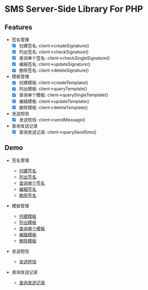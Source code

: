 # SMS Server-Side Library For PHP

## Features

- 签名管理
    - [x] 创建签名: client->createSignature() 
    - [x] 列出签名: client->checkSignature() 
    - [x] 查询单个签名: client->checkSingleSignature() 
    - [x] 编辑签名: client->updateSignature() 
    - [x] 删除签名: client->deleteSignature() 

- 模板管理
    - [x] 创建模板: client->createTemplate()
    - [x] 列出模板: client->queryTemplate()
    - [x] 查询单个模板: client->querySingleTemplate()
    - [x] 编辑模板: client->updateTemplate()
    - [x] 删除模板: client->deleteTemplate()

- 发送短信
    - [x] 发送短信: client->sendMessage()

- 查询发送记录
    - [x] 查询发送记录: client->querySendSms()   

## Demo

- 签名管理
    - [创建签名](https://github.com/qiniu/php-sdk/tree/master/examples/sms/sms_create_signature.php) 
    - [列出签名](https://github.com/qiniu/php-sdk/tree/master/examples/sms/sms_query_signature.php) 
    - [查询单个签名](https://github.com/qiniu/php-sdk/tree/master/examples/sms/sms_query_single_signature.php) 
    - [编辑签名](https://github.com/qiniu/php-sdk/tree/master/examples/sms/sms_edit_signature.php) 
    - [删除签名](https://github.com/qiniu/php-sdk/tree/master/examples/sms/sms_delete_signature.php) 

- 模板管理
    - [创建模板](https://github.com/qiniu/php-sdk/tree/master/examples/sms/sms_create_template.php)
    - [列出模板](https://github.com/qiniu/php-sdk/tree/master/examples/sms/sms_query_template.php)
    - [查询单个模板](https://github.com/qiniu/php-sdk/tree/master/examples/sms/sms_query_single_template.php)
    - [编辑模板](https://github.com/qiniu/php-sdk/tree/master/examples/sms/sms_edit_template.php)
    - [删除模板](https://github.com/qiniu/php-sdk/tree/master/examples/sms/sms_delete_template.php)

- 发送短信
    - [发送短信](https://github.com/qiniu/php-sdk/tree/master/examples/sms/sms_send_message.php)    

- 查询发送记录
    - [查询发送记录](https://github.com/qiniu/php-sdk/tree/master/examples/sms/sms_query_send_sms.php)
